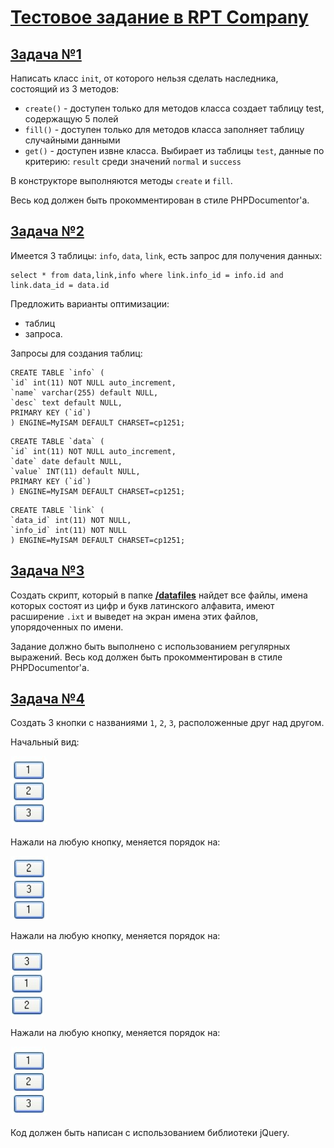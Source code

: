 # [Тестовое задание в RPT Company](https://docs.google.com/document/d/11zvCpAEh0Fbjd_SIHzLqr4ImVhODnMbqujEtmeFI6YA/edit?pli=1)

## [Задача №1](/1)
Написать класс `init`, от которого нельзя сделать наследника, состоящий из 3 методов:
- `create()` - 
доступен только для методов класса
создает таблицу test, содержащую 5 полей
- `fill()` - доступен только для методов класса
заполняет таблицу случайными данными
- `get()` - доступен извне класса. Выбирает из таблицы `test`, данные по критерию: `result` среди значений `normal` и `success`

В конструкторе выполняются методы `create` и `fill`.

Весь код должен быть прокомментирован в стиле PHPDocumentor'а.

## [Задача №2](/2)

Имеется 3 таблицы: `info`, `data`, `link`, есть запрос для получения данных: 

~~~
select * from data,link,info where link.info_id = info.id and link.data_id = data.id
~~~
Предложить варианты оптимизации:
- таблиц 
- запроса.

Запросы для создания таблиц:
~~~
CREATE TABLE `info` (
`id` int(11) NOT NULL auto_increment,
`name` varchar(255) default NULL,
`desc` text default NULL,
PRIMARY KEY (`id`)
) ENGINE=MyISAM DEFAULT CHARSET=cp1251;
~~~
~~~
CREATE TABLE `data` (
`id` int(11) NOT NULL auto_increment,
`date` date default NULL,
`value` INT(11) default NULL,
PRIMARY KEY (`id`)
) ENGINE=MyISAM DEFAULT CHARSET=cp1251;
~~~
~~~
CREATE TABLE `link` (
`data_id` int(11) NOT NULL,
`info_id` int(11) NOT NULL
) ENGINE=MyISAM DEFAULT CHARSET=cp1251;
~~~

## [Задача №3](/3)
Создать скрипт, который в папке **[/datafiles](/3/datafiles)** найдет все файлы, 
имена которых состоят из цифр и букв латинского алфавита, имеют расширение `.ixt` и 
выведет на экран имена этих файлов, упорядоченных по имени.

Задание должно быть выполнено с использованием регулярных выражений.
Весь код должен быть прокомментирован в стиле PHPDocumentor'а.

## [Задача №4](/4)

Cоздать 3 кнопки с названиями `1`, `2`, `3`, расположенные друг над другом.

Начальный вид:

![](/img/1.jpg)

Нажали на любую кнопку, меняется порядок на:

![](/img/2.jpg)

Нажали на любую кнопку, меняется порядок на:

![](/img/3.jpg)

Нажали на любую кнопку, меняется порядок на:

![](/img/1.jpg)

Код должен быть написан с использованием библиотеки jQuery.
